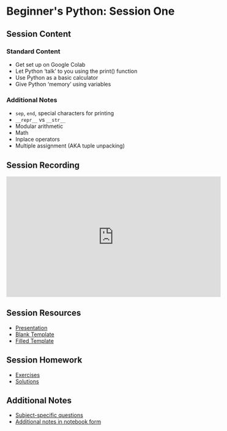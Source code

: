 # Beginner's Python: Session One

## Session Content

### Standard Content

- Get set up on Google Colab
- Let Python ‘talk’ to you using the print() function
- Use Python as a basic calculator
- Give Python ‘memory’ using variables

### Additional Notes

- `sep`, `end`, special characters for printing	
- `__repr__` vs `__str__`	
- Modular arithmetic	
- Math	
- Inplace operators	
- Multiple assignment (AKA tuple unpacking)

## Session Recording

<iframe width="560" height="315" src="https://www.youtube.com/embed/ENQtg75jf9o" frameborder="0" allow="accelerometer; autoplay; clipboard-write; encrypted-media; gyroscope; picture-in-picture" allowfullscreen></iframe>

## Session Resources

- [Presentation](https://github.com/warwickdatasciencesociety/beginners-python/blob/master/session_one/session_one_presentation.pptx?raw=true)
- [Blank Template](https://colab.research.google.com/github/warwickdatasciencesociety/beginners-python/blob/master/session_one/session_one_blank_template.ipynb)
- [Filled Template](https://colab.research.google.com/github/warwickdatasciencesociety/beginners-python/blob/master/session_one/session_one_filled_template.ipynb)

## Session Homework

- [Exercises](https://colab.research.google.com/github/warwickdatasciencesociety/beginners-python/blob/master/session_one/session_one_exercises.ipynb)
- [Solutions](https://colab.research.google.com/github/warwickdatasciencesociety/beginners-python/blob/master/session_one/session_one_solutions.ipynb)

## Additional Notes

- [Subject-specific questions](https://warwickdatasciencesociety.github.io/beginners-python/session_one/session_one_subject_questions/)
- [Additional notes in notebook form](https://colab.research.google.com/github/warwickdatasciencesociety/beginners-python/blob/master/session_one/session_one_additional_content.ipynb)

